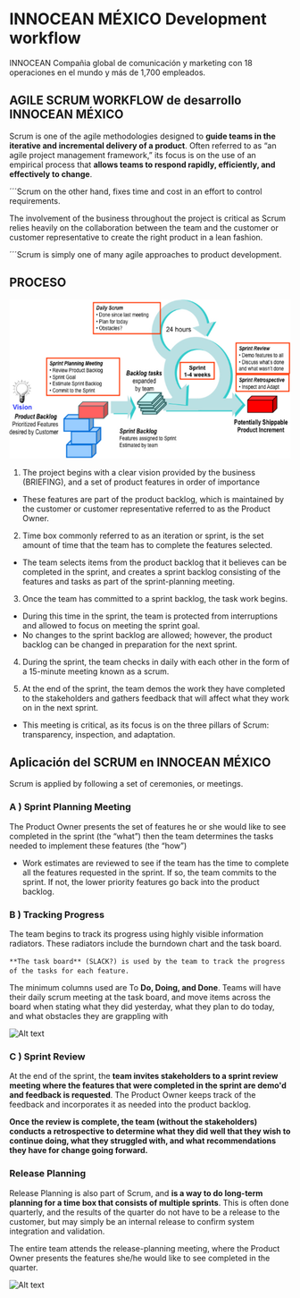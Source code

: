# INNOCEAN MÉXICO Development workflow

INNOCEAN Compañia global de comunicación y marketing con 18 operaciones en el mundo y más de 1,700 empleados.

## AGILE SCRUM WORKFLOW de desarrollo INNOCEAN MÉXICO

Scrum is one of the agile methodologies designed to **guide teams in the iterative and incremental delivery of a product**. Often referred to as “an agile project management framework,” its focus is on the use of an empirical process that **allows teams to respond rapidly, efficiently, and effectively to change**. 

´´´Scrum on the other hand, fixes time and cost in an effort to control requirements.

The involvement of the business throughout the project is critical as Scrum relies heavily on the collaboration between the team and the customer or customer representative to create the right product in a lean fashion.

´´´Scrum is simply one of many agile approaches to product development.

## PROCESO

![Alt text](public/scrum.jpg?raw=true "INNOCEAN México")

1. The project begins with a clear vision provided by the business (BRIEFING), and a set of product features in order of importance
  - These features are part of the product backlog, which is maintained by the customer or customer representative referred to as the Product Owner.

2. Time box commonly referred to as an iteration or sprint, is the set amount of time that the team has to complete the features selected.
  - The team selects items from the product backlog that it believes can be completed in the sprint, and creates a sprint backlog consisting of the features and tasks as part of the sprint-planning meeting.

3. Once the team has committed to a sprint backlog, the task work begins.
  - During this time in the sprint, the team is protected from interruptions and allowed to focus on meeting the sprint goal.
  - No changes to the sprint backlog are allowed; however, the product backlog can be changed in preparation for the next sprint.

4. During the sprint, the team checks in daily with each other in the form of a 15-minute meeting known as a scrum.

5. At the end of the sprint, the team demos the work they have completed to the stakeholders and gathers feedback that will affect what they work on in the next sprint.
  - This meeting is critical, as its focus is on the three pillars of Scrum: transparency, inspection, and adaptation.

## Aplicación del SCRUM en INNOCEAN MÉXICO

Scrum is applied by following a set of ceremonies, or meetings.

### A ) Sprint Planning Meeting

The Product Owner presents the set of features he or she would like to see completed in the sprint (the “what”) then the team determines the tasks needed to implement these features (the “how”)

  - Work estimates are reviewed to see if the team has the time to complete all the features requested in the sprint. If so, the team commits to the sprint. If not, the lower priority features go back into the product backlog.

### B ) Tracking Progress

The team begins to track its progress using highly visible information radiators. These radiators include the burndown chart and the task board.

  ```**The task board** (SLACK?) is used by the team to track the progress of the tasks for each feature.```

The minimum columns used are To **Do, Doing, and Done**. Teams will have their daily scrum meeting at the task board, and move items across the board when stating what they did yesterday, what they plan to do today, and what obstacles they are grappling with

![Alt text](public/todos.jpg?raw=true "INNOCEAN México")

### C ) Sprint Review

At the end of the sprint, the **team invites stakeholders to a sprint review meeting where the features that were completed in the sprint are demo'd and feedback is requested**. The Product Owner keeps track of the feedback and incorporates it as needed into the product backlog.

**Once the review is complete, the team (without the stakeholders) conducts a retrospective to determine what they did well that they wish to continue doing, what they struggled with, and what recommendations they have for change going forward.**

### Release Planning

Release Planning is also part of Scrum, and **is a way to do long-term planning for a time box that consists of multiple sprints**. This is often done quarterly, and the results of the quarter do not have to be a release to the customer, but may simply be an internal release to confirm system integration and validation.

The entire team attends the release-planning meeting, where the Product Owner presents the features she/he would like to see completed in the quarter.

![Alt text](public/release.jpg?raw=true "INNOCEAN México")